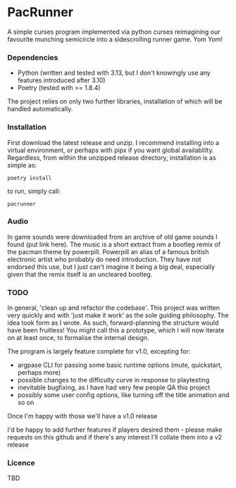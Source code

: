 # PacRunner

A simple curses program implemented via python curses reimagining our favourite munching semicircle into a sidescrolling runner game. Yom Yom!

### Dependencies

- Python (written and tested with 3.13, but I don't knowingly use any features introduced after 3.10)
- Poetry (tested with >= 1.8.4)

The project relies on only two further libraries, installation of which will be handled automatically.

### Installation

First download the latest release and unzip. I recommend installing into a virtual environment, or perhaps with pipx if you want global availablilty. Regardless, from within the unzipped release directory, installation is as simple as:
```
poetry install
```
to run, simply call:
```
pacrunner
```

### Audio

In game sounds were downloaded from an archive of old game sounds I found (put link here). The music is a short extract from a bootleg remix of the pacman theme by powerpill. Powerpill an alias of a famous british electronic artist who probably do need introduction. They have not endorsed this use, but I just can't imagine it being a big deal, especially given that the remix itself is an uncleared bootleg.

### TODO

In general, 'clean up and refactor the codebase'. This project was written very quickly and with 'just make it work' as the sole guiding philosophy. The idea took form as I wrote. As such, forward-planning the structure would have been fruitless! You might call this a prototype, which I will now iterate on at least once, to formalise the internal design.

The program is largely feature complete for v1.0, excepting for:
- argpase CLI for passing some basic runtime options (mute, quickstart, perhaps more)
- possible changes to the difficulty curve in response to playtesting
- inevitable bugfixing, as I have had very few people QA this project
- possibly some user config options, like turning off the title animation and so on

Once I'm happy with those we'll have a v1.0 release

I'd be happy to add further features if players desired them - please make requests on this github and if there's any interest I'll collate them into a v2 release

### Licence 

TBD
 

